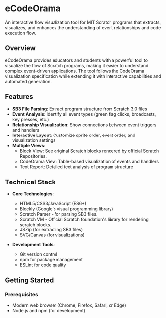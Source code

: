 # eCodeOrama

An interactive flow visualization tool for MIT Scratch programs that extracts, visualizes, and enhances the understanding of event relationships and code execution flow.

## Overview

eCodeOrama provides educators and students with a powerful tool to visualize the flow of Scratch programs, making it easier to understand complex event-driven applications. The tool follows the CodeOrama visualization specification while extending it with interactive capabilities and automated generation.

## Features

- **SB3 File Parsing**: Extract program structure from Scratch 3.0 files
- **Event Analysis**: Identify all event types (green flag clicks, broadcasts, key presses, etc.)
- **Relationship Visualization**: Show connections between event triggers and handlers
- **Interactive Layout**: Customize sprite order, event order, and visualization settings
- **Multiple Views**:
  - Block View: See original Scratch blocks rendered by official Scratch Repositories.
  - CodeOrama View: Table-based visualization of events and handlers
  - Text Report: Detailed text analysis of program structure

## Technical Stack

- **Core Technologies**:
  - HTML5/CSS3/JavaScript (ES6+)
  - Blockly (Google's visual programming library)
  - Scratch Parser - for parsing SB3 files.
  - Scratch VM - Official Scratch foundation's library for rendering scratch blocks.
  - JSZip (for extracting SB3 files)
  - SVG/Canvas (for visualizations)

- **Development Tools**:
  - Git version control
  - npm for package management
  - ESLint for code quality

## Getting Started

### Prerequisites

- Modern web browser (Chrome, Firefox, Safari, or Edge)
- Node.js and npm (for development)

